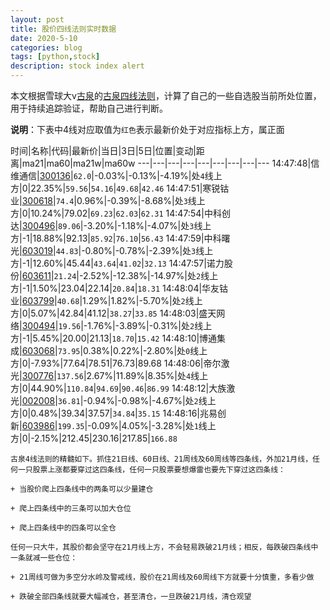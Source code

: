 ```yaml
---
layout: post
title: 股价四线法则实时数据
date: 2020-5-10
categories: blog
tags: [python,stock]
description: stock index alert
---
```



本文根据雪球大v[古泉](https://xueqiu.com/u/7148646888)的[古泉四线法则](https://xueqiu.com/7148646888/130498192)，计算了自己的一些自选股当前所处位置，用于持续追踪验证，帮助自己进行判断。

**说明**：下表中4线对应取值为`红色`表示最新价处于对应指标上方，属正面

时间|名称|代码|最新价|当日|3日|5日|位置|变动|距离|ma21|ma60|ma21w|ma60w
---|---|---|---|---|---|---|---|---
14:47:48|信维通信|[300136](https://xueqiu.com/S/SZ300136)|`62.0`|-0.03%|-0.13%|-4.19%|处`4`线上方|0|22.35%|`59.56`|`54.16`|`49.68`|`42.46`
14:47:51|寒锐钴业|[300618](https://xueqiu.com/S/SZ300618)|`74.4`|0.96%|-0.39%|-8.68%|处`3`线上方|0|10.24%|79.02|`69.23`|`62.03`|`62.31`
14:47:54|中科创达|[300496](https://xueqiu.com/S/SZ300496)|`89.06`|-3.20%|-1.18%|-4.07%|处`3`线上方|-1|18.88%|92.13|`85.92`|`76.10`|`56.43`
14:47:59|中科曙光|[603019](https://xueqiu.com/S/SH603019)|`44.83`|-0.80%|-0.78%|-2.39%|处`3`线上方|-1|12.60%|45.44|`43.64`|`41.02`|`32.13`
14:47:57|诺力股份|[603611](https://xueqiu.com/S/SH603611)|`21.24`|-2.52%|-12.38%|-14.97%|处`2`线上方|-1|1.50%|23.04|22.14|`20.84`|`18.31`
14:48:04|华友钴业|[603799](https://xueqiu.com/S/SH603799)|`40.68`|1.29%|1.82%|-5.70%|处`2`线上方|0|5.07%|42.84|41.12|`38.27`|`33.85`
14:48:03|盛天网络|[300494](https://xueqiu.com/S/SZ300494)|`19.56`|-1.76%|-3.89%|-0.31%|处`2`线上方|-1|5.45%|20.00|21.13|`18.70`|`15.42`
14:48:10|博通集成|[603068](https://xueqiu.com/S/SH603068)|`73.95`|0.38%|0.22%|-2.80%|处`0`线上方|0|-7.93%|77.64|78.51|76.73|89.68
14:48:06|帝尔激光|[300776](https://xueqiu.com/S/SZ300776)|`137.56`|2.67%|11.89%|8.35%|处`4`线上方|0|44.90%|`110.84`|`94.69`|`90.46`|`86.99`
14:48:12|大族激光|[002008](https://xueqiu.com/S/SZ002008)|`36.81`|-0.94%|-0.98%|-4.67%|处`2`线上方|0|0.48%|39.34|37.57|`34.84`|`35.15`
14:48:16|兆易创新|[603986](https://xueqiu.com/S/SH603986)|`199.35`|-0.09%|4.05%|-3.28%|处`1`线上方|0|-2.15%|212.45|230.16|217.85|`166.88`

```
古泉4线法则的精髓如下。抓住21日线、60日线、21周线及60周线等四条线，外加21月线，任何一只股票上涨都要穿过这四条线，任何一只股票要想爆雷也要先下穿过这四条线：

+ 当股价爬上四条线中的两条可以少量建仓

+ 爬上四条线中的三条可以加大仓位

+ 爬上四条线中的四条可以全仓

任何一只大牛，其股价都会坚守在21月线上方，不会轻易跌破21月线；相反，每跌破四条线中一条就减一些仓位：

+ 21周线可做为多空分水岭及警戒线，股价在21周线及60周线下方就要十分慎重，多看少做

+ 跌破全部四条线就要大幅减仓，甚至清仓，一旦跌破21月线，清仓观望
```